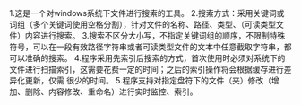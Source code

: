 1.这是一个对windows系统下文件进行搜索的工具。
2.搜索方式：采用关键词或词组（多个关键词使用空格分割），针对文件的名称、路径、类型、（可读类型文件）内容进行搜索。
3.搜索不区分大小写，不指定关键词组的顺序，不限制特殊符号，可以在一段有效路径字符串或者可读类型文件的文本中任意截取字符串，都可以准确的搜索。
4.程序采用先索引后搜索的方式，首次使用时必须对系统下的文件进行扫描索引，这需要花费一定的时间；之后的索引操作将会根据缓存进行差异化更新，仅需
很少的时间。
5.程序支持对指定盘符下的文件（夹）修改（增加、删除、内容修改、重命名）进行实时监控、索引。
